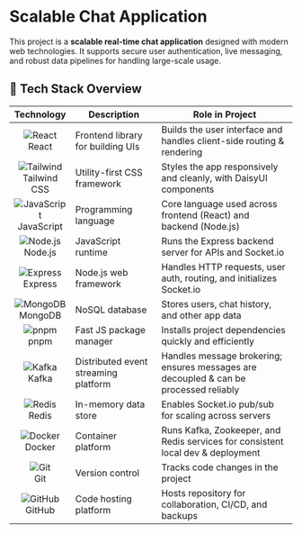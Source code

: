 # Scalable Chat Application

This project is a **scalable real-time chat application** designed with modern web technologies.
It supports secure user authentication, live messaging, and robust data pipelines for handling large-scale usage.

## 🚀 Tech Stack Overview

| Technology | Description | Role in Project |
|------------|-------------|-----------------|
| <div align="center">![React](https://skillicons.dev/icons?i=react)<br>React</div> | Frontend library for building UIs | Builds the user interface and handles client-side routing & rendering |
| <div align="center">![Tailwind](https://skillicons.dev/icons?i=tailwind)<br>Tailwind CSS</div> | Utility-first CSS framework | Styles the app responsively and cleanly, with DaisyUI components |
| <div align="center">![JavaScript](https://skillicons.dev/icons?i=js)<br>JavaScript</div> | Programming language | Core language used across frontend (React) and backend (Node.js) |
| <div align="center">![Node.js](https://skillicons.dev/icons?i=nodejs)<br>Node.js</div> | JavaScript runtime | Runs the Express backend server for APIs and Socket.io |
| <div align="center">![Express](https://skillicons.dev/icons?i=express)<br>Express</div> | Node.js web framework | Handles HTTP requests, user auth, routing, and initializes Socket.io |
| <div align="center">![MongoDB](https://skillicons.dev/icons?i=mongodb)<br>MongoDB</div> | NoSQL database | Stores users, chat history, and other app data |
| <div align="center">![pnpm](https://skillicons.dev/icons?i=pnpm)<br>pnpm</div> | Fast JS package manager | Installs project dependencies quickly and efficiently |
| <div align="center">![Kafka](https://skillicons.dev/icons?i=kafka)<br>Kafka</div> | Distributed event streaming platform | Handles message brokering; ensures messages are decoupled & can be processed reliably |
| <div align="center">![Redis](https://skillicons.dev/icons?i=redis)<br>Redis</div> | In-memory data store | Enables Socket.io pub/sub for scaling across servers |
| <div align="center">![Docker](https://skillicons.dev/icons?i=docker)<br>Docker</div> | Container platform | Runs Kafka, Zookeeper, and Redis services for consistent local dev & deployment |
| <div align="center">![Git](https://skillicons.dev/icons?i=git)<br>Git</div> | Version control | Tracks code changes in the project |
| <div align="center">![GitHub](https://skillicons.dev/icons?i=github)<br>GitHub</div> | Code hosting platform | Hosts repository for collaboration, CI/CD, and backups |
